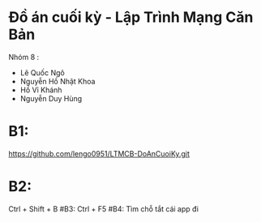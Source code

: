 # Đồ án cuối kỳ - Lập Trình Mạng Căn Bản
Nhóm 8 :
  - Lê Quốc Ngô
  - Nguyễn Hồ Nhật Khoa
  - Hồ Vỉ Khánh
  - Nguyễn Duy Hùng
# B1:
  https://github.com/lengo0951/LTMCB-DoAnCuoiKy.git
# B2:
  Ctrl + Shift + B
#B3:
  Ctrl + F5
#B4:
  Tìm chỗ tắt cái app đi
